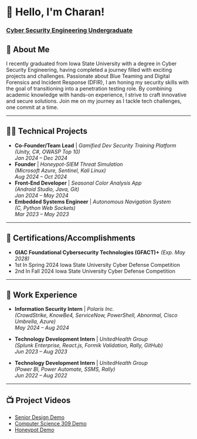 # 👋 Hello, I'm Charan!  
### [Cyber Security Engineering Undergraduate](https://www.linkedin.com/in/sri-charan-gurramkonda/)

## 🚀 About Me  
I recently graduated from Iowa State University with a degree in Cyber Security Engineering, having completed a journey filled with exciting projects and challenges. Passionate about Blue Teaming and Digital Forensics and Incident Response (DFIR), I am honing my security skills with the goal of transitioning into a penetration testing role. By combining academic knowledge with hands-on experience, I strive to craft innovative and secure solutions. Join me on my journey as I tackle tech challenges, one commit at a time.

---

## 👨‍💻 Technical Projects  

- **Co-Founder/Team Lead** | *Gamified Dev Security Training Platform*  
  *(Unity, C#, OWASP Top 10)*  
  *Jan 2024 – Dec 2024*  
- **Founder** | *Honeypot-SIEM Threat Simulation*  
  *(Microsoft Azure, Sentinel, Kali Linux)*  
  *Aug 2024 – Oct 2024*  
- **Front-End Developer** | *Seasonal Color Analysis App*  
  *(Android Studio, Java, Git)*  
  *Jan 2024 – May 2024*  
- **Embedded Systems Engineer** | *Autonomous Navigation System*  
  *(C, Python Web Sockets)*  
  *Mar 2023 – May 2023*

---

## 🏅 Certifications/Accomplishments 

- **GIAC Foundational Cybersecurity Technologies (GFACT)+** *(Exp. May 2028)*
- 1st In Spring 2024 Iowa State University Cyber Defense Competition
- 2nd In Fall 2024 Iowa State University Cyber Defense Competition

---

## 🏢 Work Experience  

- **Information Security Intern** | *Polaris Inc.*  
  *(CrowdStrike, KnowBe4, ServiceNow, PowerShell, Abnormal, Cisco Umbrella, Azure)*  
  *May 2024 – Aug 2024*  

- **Technology Development Intern** | *UnitedHealth Group*  
  *(Splunk Enterprise, React.js, Formik Validation, Rally, GitHub)*  
  *Jun 2023 – Aug 2023*  

- **Technology Development Intern** | *UnitedHealth Group*  
  *(Power BI, Power Automate, SSMS, Rally)*  
  *Jun 2022 – Aug 2022*

---

<h2>📺 Project Videos</h2>

- [Senior Design Demo]()
- [Computer Science 309 Demo]()
- [Honeypot Demo]() 

<!--
Here are some ideas to get you started:

- 🔭 I’m currently working on ...
- 🌱 I’m currently learning ...
- 👯 I’m looking to collaborate on ...
- 🤔 I’m looking for help with ...
- 💬 Ask me about ...
- 📫 How to reach me: ...
- 😄 Pronouns: ...
- ⚡ Fun fact: ...
-->
